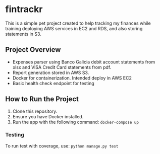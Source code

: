 # fintrackr

This is a simple pet project created to help tracking my finances while training deploying AWS services in EC2 and RDS, and also storing statements in S3.

## Project Overview

- Expenses parser using Banco Galicia debit account statements from xlsx and VISA Credit Card statements from pdf.
- Report generation stored in AWS S3.
- Docker for containerization. Intended deploy in AWS EC2
- Basic health check endpoint for testing

## How to Run the Project

1. Clone this repository.
2. Ensure you have Docker installed.
3. Run the app with the following command: `docker-compose up`

### Testing

To run test with coverage, use: `python manage.py test`
